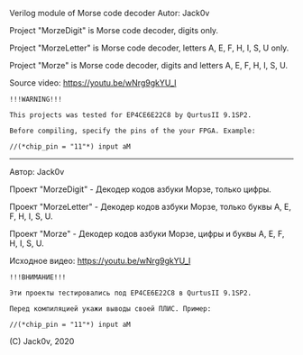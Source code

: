 Verilog module of Morse code decoder
Autor: Jack0v

Project "MorzeDigit" 	is Morse code decoder, digits only.

Project "MorzeLetter"	is Morse code decoder, letters A, E, F, H, I, S, U only.

Project "Morze"			is Morse code decoder, digits and letters A, E, F, H, I, S, U.

Source video: https://youtu.be/wNrg9gkYU_I

	!!!WARNING!!!
	
	This projects was tested for EP4CE6E22C8 by QurtusII 9.1SP2.
	
	Before compiling, specify the pins of the your FPGA. Example:
	
	//(*chip_pin = "11"*) input aM

---------------------------------

Автор: Jack0v

Проект "MorzeDigit" 	- Декодер кодов азбуки Морзе, только цифры.

Проект "MorzeLetter"	- Декодер кодов азбуки Морзе, только буквы A, E, F, H, I, S, U.

Проект "Morze"			- Декодер кодов азбуки Морзе, цифры и буквы A, E, F, H, I, S, U.

Исходное видео: https://youtu.be/wNrg9gkYU_I

	!!!ВНИМАНИЕ!!!
	
	Эти проекты тестировались под EP4CE6E22C8 в QurtusII 9.1SP2.
	
	Перед компиляцией укажи выводы своей ПЛИС. Пример:
	
	//(*chip_pin = "11"*) input aM
	
(C) Jack0v, 2020
